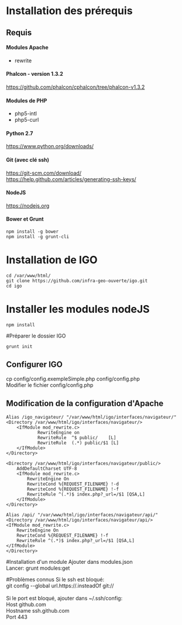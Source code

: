 # Installation des prérequis
## Requis 

#### Modules Apache
- rewrite <br />  

#### Phalcon - version 1.3.2
https://github.com/phalcon/cphalcon/tree/phalcon-v1.3.2

#### Modules de PHP
- php5-intl 
- php5-curl 


#### Python 2.7
https://www.python.org/downloads/

#### Git (avec clé ssh)
https://git-scm.com/download/  
https://help.github.com/articles/generating-ssh-keys/

#### NodeJS
https://nodejs.org

#### Bower et Grunt
```
npm install -g bower 
npm install -g grunt-cli
```

# Installation de IGO
```
cd /var/www/html/ 
git clone https://github.com/infra-geo-ouverte/igo.git  
cd igo 
```

# Installer les modules nodeJS
```
npm install
```

#Préparer le dossier IGO
```
grunt init
```

## Configurer IGO  
cp config/config.exempleSimple.php config/config.php  <br /> 
Modifier le fichier config/config.php

## Modification de la configuration d'Apache
```
Alias /igo_navigateur/ "/var/www/html/igo/interfaces/navigateur/"
<Directory /var/www/html/igo/interfaces/navigateur/>
	<IfModule mod_rewrite.c>
	        RewriteEngine on
	        RewriteRule  ^$ public/    [L]
	        RewriteRule  (.*) public/$1 [L]
	</IfModule>
</Directory>

<Directory /var/www/html/igo/interfaces/navigateur/public/>
	AddDefaultCharset UTF-8
	<IfModule mod_rewrite.c>
	    RewriteEngine On
	    RewriteCond %{REQUEST_FILENAME} !-d
	    RewriteCond %{REQUEST_FILENAME} !-f
	    RewriteRule ^(.*)$ index.php?_url=/$1 [QSA,L]
	</IfModule>
</Directory>

Alias /api/ "/var/www/html/igo/interfaces/navigateur/api/"
<Directory /var/www/html/igo/interfaces/navigateur/api/>
<IfModule mod_rewrite.c>
    RewriteEngine On
    RewriteCond %{REQUEST_FILENAME} !-f
    RewriteRule ^(.*)$ index.php?_url=/$1 [QSA,L]
</IfModule>
</Directory>

```

#Installation d'un module
Ajouter dans modules.json <br />
Lancer: grunt modules:get


#Problèmes connus
Si le ssh est bloqué: <br /> 
git config --global url.https://.insteadOf git:// <br /> 
<br /> 
Si le port est bloqué, ajouter dans ~/.ssh/config: <br /> 
Host github.com <br /> 
    Hostname ssh.github.com <br /> 
    Port 443
